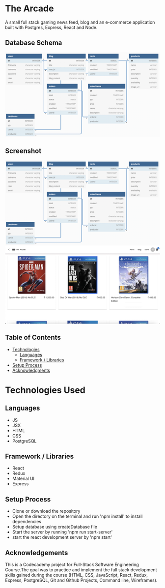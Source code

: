 # The Arcade
A small full stack gaming news feed, blog and an e-commerce application built with Postgres, Express, React and Node.

## Database Schema
[![ERD](https://raw.githubusercontent.com/narayanan-srinivasan37/The-Arcade/master/.github/images/db_schema.png)](https://dbdiagram.io/d/625183312514c97903fe36c8)

## Screenshot
[![ERD](https://raw.githubusercontent.com/narayanan-srinivasan37/The-Arcade/master/.github/images/db_schema.png)]()
[![Demo](https://raw.githubusercontent.com/narayanan-srinivasan37/The-Arcade/master/.github/screenshot2.jpeg)]()

## Table of Contents
* [Technologies](#technologies)
  * [Languages](#technologies)
  * [Framework / Libraries](#Framework-/-Libraries)
* [Setup Process](#setup-process)
* [Acknowledgments](#acknowledgements)


# Technologies Used

## Languages
* JS
* JSX
* HTML
* CSS
* PostgreSQL

## Framework / Libraries
* React
* Redux
* Material UI
* Express

## Setup Process
* Clone or download the repository
* Open the directory on the terminal  and run 'npm install' to install dependencies
* Setup database using createDatabase file
* Start the server by running 'npm run start-server'
* start the react development server by 'npm start'

## Acknowledgements

This is a Codecademy project for Full-Stack Software Engineering Course.The goal was to practice and implement the full stack development skills gained during the course (HTML, CSS, JavaScript, React, Redux, Express, PostgreSQL, Git and Github Projects, Command line, Wireframes).
